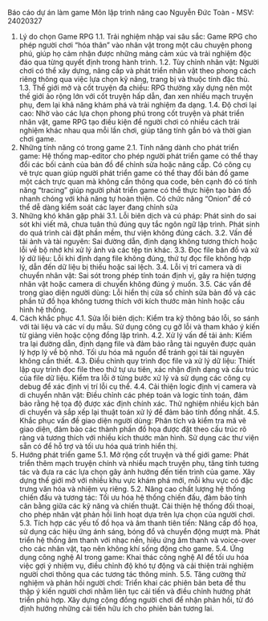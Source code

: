 Báo cáo dự án làm game
Môn lập trình nâng cao
Nguyễn Đức Toàn - MSV: 24020327
1. Lý do chọn Game RPG
1.1. Trải nghiệm nhập vai sâu sắc: Game RPG cho phép người chơi “hóa thân” vào nhân vật trong một câu chuyện phong phú, giúp họ cảm nhận được những mảng cảm xúc và trải nghiệm độc đáo qua từng quyết định trong hành trình.
1.2. Tùy chỉnh nhân vật: Người chơi có thể xây dựng, nâng cấp và phát triển nhân vật theo phong cách riêng thông qua việc lựa chọn kỹ năng, trang bị và thuộc tính đặc thù.
1.3. Thế giới mở và cốt truyện đa chiều: RPG thường xây dựng nên một thế giới ảo rộng lớn với cốt truyện hấp dẫn, đan xen nhiều mạch truyện phụ, đem lại khả năng khám phá và trải nghiệm đa dạng.
1.4. Độ chơi lại cao: Nhờ vào các lựa chọn phong phú trong cốt truyện và phát triển nhân vật, game RPG tạo điều kiện để người chơi có nhiều cách trải nghiệm khác nhau qua mỗi lần chơi, giúp tăng tính gắn bó và thời gian chơi game.
2. Những tính năng có trong game
2.1. Tính năng dành cho phát triển game:
Hệ thống map-editor cho phép người phát triển game có thể thay đổi các bối cảnh của bản đồ để chỉnh sửa hoặc nâng cấp. 
Có công cụ vẽ trực quan giúp người phát triển game có thể thay đổi bản đồ game một cách trực quan mà không cần thông qua code, bên cạnh đó có tính năng “tracing” giúp người phát triển game có thể thực hiện tạo bản đồ nhanh chóng với khả năng tự hoàn thiện.
Có chức năng “Onion” để có thể dễ dàng kiểm soát các layer đang chỉnh sửa
4. Những khó khăn gặp phải
3.1. Lỗi biên dịch và cú pháp:
Phát sinh do sai sót khi viết mã, chưa tuân thủ đúng quy tắc ngôn ngữ lập trình.
Phát sinh do quá trình cài đặt phần mềm, thư viện không đúng cách.
3.2. Vấn đề tải ảnh và tài nguyên: Sai đường dẫn, định dạng không tương thích hoặc lỗi về bộ nhớ khi xử lý ảnh và các tệp tin khác.
3.3. Đọc file bản đồ và xử lý dữ liệu: Lỗi khi định dạng file không đúng, thứ tự đọc file không hợp lý, dẫn đến dữ liệu bị thiếu hoặc sai lệch.
3.4. Lỗi vị trí camera và di chuyển nhân vật: Sai sót trong phép tính toán định vị, gây ra hiện tượng nhân vật hoặc camera di chuyển không đúng ý muốn.
3.5. Các vấn đề trong giao diện người dùng: Lỗi hiển thị cửa sổ chỉnh sửa bản đồ và các phần tử đồ họa không tương thích với kích thước màn hình hoặc cấu hình hệ thống.
5. Cách khắc phục
4.1. Sửa lỗi biên dịch:
Kiểm tra kỹ thông báo lỗi, so sánh với tài liệu và các ví dụ mẫu.
Sử dụng công cụ gỡ lỗi và tham khảo ý kiến từ giảng viên hoặc cộng đồng lập trình.
4.2. Xử lý vấn đề tải ảnh:
Kiểm tra lại đường dẫn, định dạng file và đảm bảo rằng tài nguyên được quản lý hợp lý về bộ nhớ.
Tối ưu hóa mã nguồn để tránh gọi tải tài nguyên không cần thiết.
4.3. Điều chỉnh quy trình đọc file và xử lý dữ liệu:
Thiết lập quy trình đọc file theo thứ tự ưu tiên, xác nhận định dạng và cấu trúc của file dữ liệu.
Kiểm tra lỗi ở từng bước xử lý và sử dụng các công cụ debug để xác định vị trí lỗi cụ thể.
4.4. Cải thiện logic định vị camera và di chuyển nhân vật:
Điều chỉnh các phép toán và logic tính toán, đảm bảo rằng hệ tọa độ được xác định chính xác.
Thử nghiệm nhiều kịch bản di chuyển và sắp xếp lại thuật toán xử lý để đảm bảo tính đồng nhất.
4.5. Khắc phục vấn đề giao diện người dùng:
Phân tích và kiểm tra mã vẽ giao diện, đảm bảo các thành phần đồ họa được đặt theo cấu trúc rõ ràng và tương thích với nhiều kích thước màn hình.
Sử dụng các thư viện sẵn có để hỗ trợ và tối ưu hóa quá trình hiển thị.
6. Hướng phát triển game
5.1. Mở rộng cốt truyện và thế giới game:
Phát triển thêm mạch truyện chính và nhiều mạch truyện phụ, tăng tính tương tác và đưa ra các lựa chọn gây ảnh hưởng đến tiến trình của game.
Xây dựng thế giới mở với nhiều khu vực khám phá mới, mỗi khu vực có đặc trưng văn hóa và nhiệm vụ riêng.
5.2. Nâng cao chất lượng hệ thống chiến đấu và tương tác:
Tối ưu hóa hệ thống chiến đấu, đảm bảo tính cân bằng giữa các kỹ năng và chiến thuật.
Cải thiện hệ thống đối thoại, cho phép nhân vật phản hồi linh hoạt dựa trên lựa chọn của người chơi.
5.3. Tích hợp các yếu tố đồ họa và âm thanh tiên tiến:
Nâng cấp đồ họa, sử dụng các hiệu ứng ánh sáng, bóng đổ và chuyển động mượt mà.
Phát triển hệ thống âm thanh với nhạc nền, hiệu ứng âm thanh và voice-over cho các nhân vật, tạo nên không khí sống động cho game.
5.4. Ứng dụng công nghệ AI trong game: Khai thác công nghệ AI để tối ưu hóa việc gợi ý nhiệm vụ, điều chỉnh độ khó tự động và cải thiện trải nghiệm người chơi thông qua các tương tác thông minh.
5.5. Tăng cường thử nghiệm và phản hồi người chơi:
Triển khai các phiên bản beta để thu thập ý kiến người chơi nhằm liên tục cải tiến và điều chỉnh hướng phát triển phù hợp.
Xây dựng cộng đồng người chơi để nhận phản hồi, từ đó định hướng những cải tiến hữu ích cho phiên bản tương lai.
